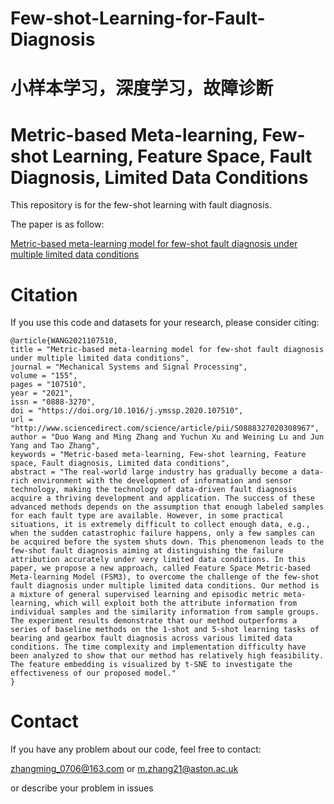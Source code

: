 # Few-shot-Learning-for-Fault-Diagnosis
# 小样本学习，深度学习，故障诊断
# Metric-based Meta-learning, Few-shot Learning, Feature Space,  Fault Diagnosis, Limited Data Conditions


This repository is for the few-shot learning with fault diagnosis. 

The paper is as follow:

[Metric-based meta-learning model for few-shot fault diagnosis under multiple limited data conditions](https://doi.org/10.1016/j.ymssp.2020.107510)

# Citation

If you use this code and datasets for your research, please consider citing:

```
@article{WANG2021107510,
title = "Metric-based meta-learning model for few-shot fault diagnosis under multiple limited data conditions",
journal = "Mechanical Systems and Signal Processing",
volume = "155",
pages = "107510",
year = "2021",
issn = "0888-3270",
doi = "https://doi.org/10.1016/j.ymssp.2020.107510",
url = "http://www.sciencedirect.com/science/article/pii/S0888327020308967",
author = "Duo Wang and Ming Zhang and Yuchun Xu and Weining Lu and Jun Yang and Tao Zhang",
keywords = "Metric-based meta-learning, Few-shot learning, Feature space, Fault diagnosis, Limited data conditions",
abstract = "The real-world large industry has gradually become a data-rich environment with the development of information and sensor technology, making the technology of data-driven fault diagnosis acquire a thriving development and application. The success of these advanced methods depends on the assumption that enough labeled samples for each fault type are available. However, in some practical situations, it is extremely difficult to collect enough data, e.g., when the sudden catastrophic failure happens, only a few samples can be acquired before the system shuts down. This phenomenon leads to the few-shot fault diagnosis aiming at distinguishing the failure attribution accurately under very limited data conditions. In this paper, we propose a new approach, called Feature Space Metric-based Meta-learning Model (FSM3), to overcome the challenge of the few-shot fault diagnosis under multiple limited data conditions. Our method is a mixture of general supervised learning and episodic metric meta-learning, which will exploit both the attribute information from individual samples and the similarity information from sample groups. The experiment results demonstrate that our method outperforms a series of baseline methods on the 1-shot and 5-shot learning tasks of bearing and gearbox fault diagnosis across various limited data conditions. The time complexity and implementation difficulty have been analyzed to show that our method has relatively high feasibility. The feature embedding is visualized by t-SNE to investigate the effectiveness of our proposed model."
}
```


# Contact
If you have any problem about our code, feel free to contact:

zhangming_0706@163.com or m.zhang21@aston.ac.uk

or describe your problem in issues
